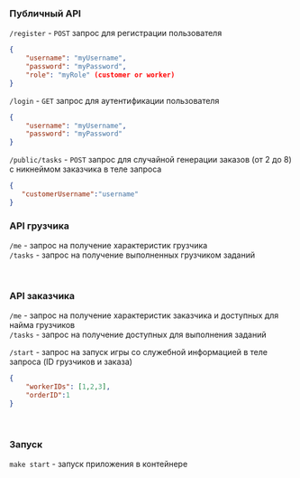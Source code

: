 ### Публичный API

`/register` - `POST` запрос для регистрации пользователя
```json
{
    "username": "myUsername",
    "password": "myPassword",
    "role": "myRole" (customer or worker)
}
```
`/login` -  `GET` запрос для аутентификации пользователя
```json
{
    "username": "myUsername",
    "password": "myPassword"
}
```
`/public/tasks` - `POST` запрос для случайной генерации заказов (от 2 до 8) с никнеймом заказчика в теле запроса
```json
{
   "customerUsername":"username"
}
```

### API грузчика
`/me` - запрос на получение характеристик грузчика  
`/tasks` - запрос на получение выполненных грузчиком заданий

⁣
### API заказчика
`/me` - запрос на получение характеристик заказчика и доступных для найма грузчиков  
`/tasks` - запрос на получение доступных для выполнения заданий

`/start` - запрос на запуск игры со служебной информацией в теле запроса (ID грузчиков и заказа)
```json
{
    "workerIDs": [1,2,3],
    "orderID":1
}
```

⁣
### Запуск
`make start` - запуск приложения в контейнере